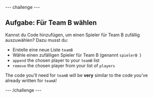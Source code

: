 \--- challenge \---

## Aufgabe: Für Team B wählen

Kannst du Code hinzufügen, um einen Spieler für Team B zufällig auszuwählen? Dazu musst du:

+ Erstelle eine neue Liste `teamB`
+ Wähle einen zufälligen Spieler für Team B (genannt `spielerB `)
+ `append` the chosen player to your `teamB` list
+ `remove` the chosen player from your list of `players`

The code you'll need for `teamB` will be **very** similar to the code you've already written for `teamA`!

\--- /challenge \---